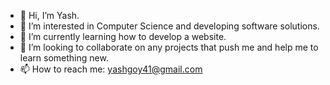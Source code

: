 - 👋 Hi, I’m Yash.
- 👀 I’m interested in Computer Science and developing software solutions.
- 🌱 I’m currently learning how to develop a website. 
- 💞️ I’m looking to collaborate on any projects that push me and help me to learn something new. 
- 📫 How to reach me: yashgoy41@gmail.com

<!---
yashgoy41/yashgoy41 is a ✨ special ✨ repository because its `README.md` (this file) appears on your GitHub profile.
You can click the Preview link to take a look at your changes.
--->
